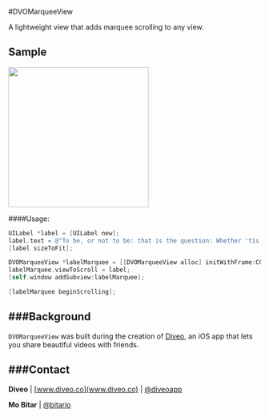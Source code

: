 #DVOMarqueeView

A lightweight view that adds marquee scrolling to any view.

Sample
-------

<img src="./Demo/demo.gif" align="middle" width="280" />

####Usage:

```objective-c
UILabel *label = [UILabel new];
label.text = @"To be, or not to be: that is the question: Whether 'tis nobler in the mind to suffer...";
[label sizeToFit];

DVOMarqueeView *labelMarquee = [[DVOMarqueeView alloc] initWithFrame:CGRectMake(0, 0, 320, 100)];
labelMarquee.viewToScroll = label;
[self.window addSubview:labelMarquee];

[labelMarquee beginScrolling];
```

###Background
-------
`DVOMarqueeView` was built during the creation of [Diveo](http://appstore.com/diveo), an iOS app that lets you share beautiful videos with friends.

###Contact
-------
**Diveo** | [www.diveo.co](www.diveo.co) | [@diveoapp](https://twitter.com/diveoapp)

**Mo Bitar** | [@bitario](https://twitter.com/bitario)



